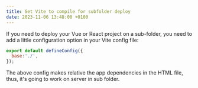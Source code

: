 ```yaml
---
title: Set Vite to compile for subfolder deploy
date: 2023-11-06 13:48:00 +0100
---
```




If you need to deploy your Vue or React project on a sub-folder, you need to add a little configuration option in your Vite config file:

```js
export default defineConfig({
  base:'./',
});
```

The above config makes relative the app dependencies in the HTML file, thus, it's going to work on server in sub folder.